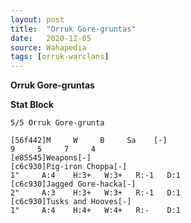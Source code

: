 ```yaml
---
layout: post
title:  "Orruk Gore-gruntas"
date:   2020-12-05
source: Wahapedia
tags: [orruk-warclans]
---
```


**Orruk Gore-gruntas**

**Stat Block**
```
5/5 Orruk Gore-grunta
```

```
[56f442]M     W     B     Sa    [-]
9     5     7     4     
[e85545]Weapons[-]
[c6c930]Pig-iron Choppa[-]
1"     A:4    H:3+   W:3+   R:-1   D:1   
[c6c930]Jagged Gore-hacka[-]
2"     A:3    H:3+   W:3+   R:-1   D:1   
[c6c930]Tusks and Hooves[-]
1"     A:4    H:4+   W:4+   R:-    D:1   
```



